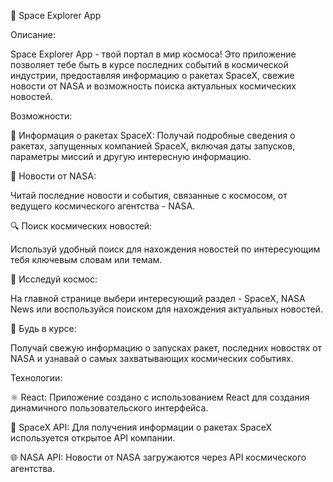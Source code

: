 🚀 Space Explorer App

Описание:

Space Explorer App - твой портал в мир космоса! Это приложение позволяет тебе быть в курсе последних событий в космической индустрии, предоставляя информацию о ракетах SpaceX, свежие новости от NASA и возможность поиска актуальных космических новостей.

Возможности:

🚀 Информация о ракетах SpaceX: Получай подробные сведения о ракетах, запущенных компанией SpaceX, включая даты запусков, параметры миссий и другую интересную информацию.

🌌 Новости от NASA: 

Читай последние новости и события, связанные с космосом, от ведущего космического агентства - NASA.

🔍 Поиск космических новостей: 

Используй удобный поиск для нахождения новостей по интересующим тебя ключевым словам или темам.

🚀 Исследуй космос:

На главной странице выбери интересующий раздел - SpaceX, NASA News или воспользуйся поиском для нахождения актуальных новостей.

📰 Будь в курсе:

Получай свежую информацию о запусках ракет, последних новостях от NASA и узнавай о самых захватывающих космических событиях.

Технологии:

⚛️ React: Приложение создано с использованием React для создания динамичного пользовательского интерфейса.

🚀 SpaceX API: Для получения информации о ракетах SpaceX используется открытое API компании.

🌐 NASA API: Новости от NASA загружаются через API космического агентства.
